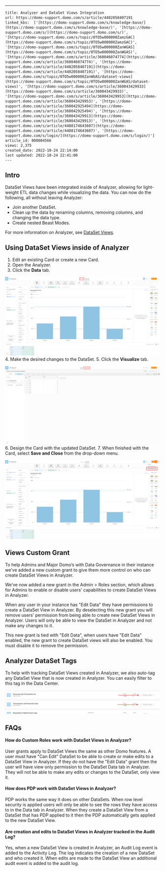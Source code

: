 ---
    title: Analyzer and DataSet Views Integration
    url: https://domo-support.domo.com/s/article/4402058407191
    linked_kbs:  ['[https://domo-support.domo.com/s/knowledge-base/](https://domo-support.domo.com/s/knowledge-base/)', '[https://domo-support.domo.com/s/](https://domo-support.domo.com/s/)', '[https://domo-support.domo.com/s/topic/0TO5w000000ZamzGAC](https://domo-support.domo.com/s/topic/0TO5w000000ZamzGAC)', '[https://domo-support.domo.com/s/topic/0TO5w000000ZanWGAS](https://domo-support.domo.com/s/topic/0TO5w000000ZanWGAS)', '[https://domo-support.domo.com/s/article/360046074774](https://domo-support.domo.com/s/article/360046074774)', '[https://domo-support.domo.com/s/article/4402058407191](https://domo-support.domo.com/s/article/4402058407191)', '[https://domo-support.domo.com/s/topic/0TO5w000000ZanWGAS/dataset-views](https://domo-support.domo.com/s/topic/0TO5w000000ZanWGAS/dataset-views)', '[https://domo-support.domo.com/s/article/360043429933](https://domo-support.domo.com/s/article/360043429933)', '[https://domo-support.domo.com/s/article/360043429953](https://domo-support.domo.com/s/article/360043429953)', '[https://domo-support.domo.com/s/article/360042925494](https://domo-support.domo.com/s/article/360042925494)', '[https://domo-support.domo.com/s/article/360043429913](https://domo-support.domo.com/s/article/360043429913)', '[https://domo-support.domo.com/s/article/4408174643607](https://domo-support.domo.com/s/article/4408174643607)', '[https://domo-support.domo.com/s/login/](https://domo-support.domo.com/s/login/)']
    article_id: 000004566
    views: 2,375
    created_date: 2022-10-24 22:14:00
    last updated: 2022-10-24 22:41:00
    ---



Intro
-----


DataSet Views have been integrated inside of Analyzer, allowing for light-weight ETL data changes while visualizing the data. You can now do the following, all without leaving Analyzer:


* Join another DataSet.
* Clean up the data by renaming columns, removing columns, and changing the data type.
* Create nested Beast Modes.


For more information on Analyzer, see [DataSet Views](/s/article/360046074774).


Using DataSet Views inside of Analyzer
--------------------------------------


1. Edit an existing Card or create a new Card.
2. Open the Analyzer.
3. Click the **Data** tab.  
  
![Data_Tab.png](Data_Tab.png)
4. Make the desired changes to the DataSet.
5. Click the **Visualize** tab.  
  
![Visualize_Tab.png](Visualize_Tab.png)
6. Design the Card with the updated DataSet.
7. When finished with the Card, select **Save and Close** from the drop-down menu.  
  
![Save_and_Close.png](Save_and_Close.png)


Views Custom Grant
------------------


To help Admins and Major Domo’s with Data Governance in their instance we’ve added a new custom grant to give them more control on who can create DataSet Views in Analyzer.


We’ve now added a new grant in the Admin > Roles section, which allows for Admins to enable or disable users' capabilities to create DataSet Views in Analyzer.


When any user in your instance has "Edit Data" they have permissions to create a DataSet View in Analyzer. By deselecting this new grant you will remove users' permission from being able to create new DataSet Views in Analyzer. Users will only be able to view the DataSet in Analyzer and not make any changes to it.


This new grant is tied with "Edit Data", when users have "Edit Data" enabled, the new grant to create DataSet views will also be enabled. You must disable it to remove the permission.


Analyzer DataSet Tags
---------------------


To help with tracking DataSet Views created in Analyzer, we also auto-tag any DataSet View that is now created in Analyzer. You can easily filter to this tag in the Data Center.  
  
![Analyzer_Views_Tag.png](Analyzer_Views_Tag.png)


FAQs
----


#### How do Custom Roles work with DataSet Views in Analyzer?


User grants apply to DataSet Views the same as other Domo features. A user must have "Can Edit" DataSet to be able to create or make edits to a DataSet View in Analyzer. If they do not have the "Edit Data" grant then the user will have view only permission to the DataSet Data tab in Analyzer. They will not be able to make any edits or changes to the DataSet, only view it.


#### How does PDP work with DataSet Views in Analyzer?


PDP works the same way it does on other DataSets. When row level security is applied users will only be able to see the rows they have access to in the Data tab in Analyzer. When they create a DataSet View from a DataSet that has PDP applied to it then the PDP automatically gets applied to the new DataSet View.


#### Are creation and edits to DataSet Views in Analyzer tracked in the Audit Log?


Yes, when a new DataSet View is created in Analyzer, an Audit Log event is added to the Activity Log. The log indicates the creation of a new DataSet and who created it. When edits are made to the DataSet View an additional audit event is added to the audit log.

